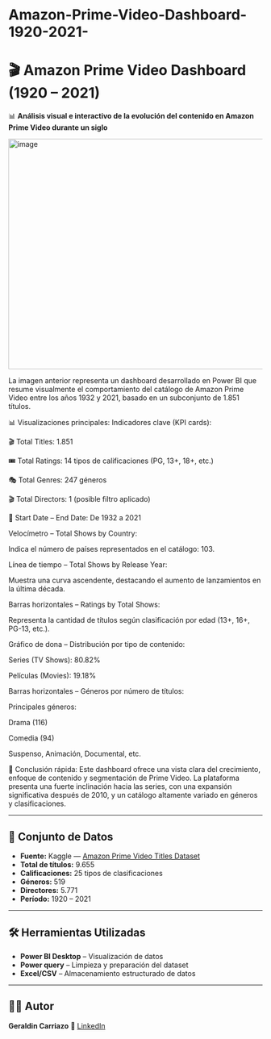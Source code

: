 # Amazon-Prime-Video-Dashboard-1920-2021-
# 🎬 Amazon Prime Video Dashboard (1920 – 2021)

📊 **Análisis visual e interactivo de la evolución del contenido en Amazon Prime Video durante un siglo**

<img width="831" height="457" alt="image" src="https://github.com/user-attachments/assets/64250ea0-4b80-4a7f-bab3-af7fc264fb50" />

La  imagen anterior  representa un dashboard desarrollado en Power BI que resume visualmente el comportamiento del catálogo de Amazon Prime Video entre los años 1932 y 2021, basado en un subconjunto de 1.851 títulos.

📊 Visualizaciones principales:
Indicadores clave (KPI cards):

🎬 Total Titles: 1.851

🎟️ Total Ratings: 14 tipos de calificaciones (PG, 13+, 18+, etc.)

🎭 Total Genres: 247 géneros

🎬 Total Directors: 1 (posible filtro aplicado)

📅 Start Date – End Date: De 1932 a 2021

Velocímetro – Total Shows by Country:

Indica el número de países representados en el catálogo: 103.

Línea de tiempo – Total Shows by Release Year:

Muestra una curva ascendente, destacando el aumento de lanzamientos en la última década.

Barras horizontales – Ratings by Total Shows:

Representa la cantidad de títulos según clasificación por edad (13+, 16+, PG-13, etc.).

Gráfico de dona – Distribución por tipo de contenido:

Series (TV Shows): 80.82%

Películas (Movies): 19.18%

Barras horizontales – Géneros por número de títulos:

Principales géneros:

Drama (116)

Comedia (94)

Suspenso, Animación, Documental, etc.

🧠 Conclusión rápida:
Este dashboard ofrece una vista clara del crecimiento, enfoque de contenido y segmentación de Prime Video. La plataforma presenta una fuerte inclinación hacia las series, con una expansión significativa después de 2010, y un catálogo altamente variado en géneros y clasificaciones.

---

## 📁 Conjunto de Datos

* **Fuente:** Kaggle — [Amazon Prime Video Titles Dataset](https://www.kaggle.com/datasets/)
* **Total de títulos:** 9.655
* **Calificaciones:** 25 tipos de clasificaciones
* **Géneros:** 519
* **Directores:** 5.771
* **Período:** 1920 – 2021

---

## 🛠️ Herramientas Utilizadas

* **Power BI Desktop** – Visualización de datos
* **Power query** – Limpieza y preparación del dataset
* **Excel/CSV** – Almacenamiento estructurado de datos

---


## 👩‍💻 Autor

**Geraldin Carriazo**
🔗 [LinkedIn](https://www.linkedin.com/in/geraldin-carriazo/)
